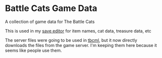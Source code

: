 # Battle Cats Game Data

A collection of game data for The Battle Cats

This is used in my [save editor](https://github.com/fieryhenry/BCSFE-Python)
for item names, cat data, treasure data, etc

The server files were going to be used in
[tbcml](https://github.com/fieryhenry/TBCModLoader), but it now
directly downloads the files from the game server.
I'm keeping them here because it seems like people use them.
